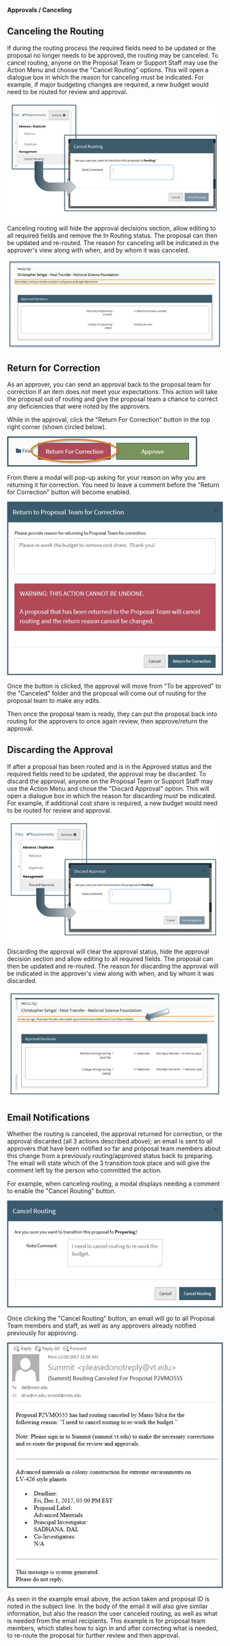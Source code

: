 **Approvals / Canceling**

## Canceling the Routing
If during the routing process the required fields need to be updated or the proposal no longer needs to be approved, the routing may be canceled.  To cancel routing, anyone on the Proposal Team or Support Staff may use the Action Menu and choose the "Cancel Routing" options.   This will open a dialogue box in which the reason for canceling must be indicated.  For example, if major budgeting changes are required, a new budget would need to be routed for review and approval.

![Cancel Routing](../images/approvals/AppPro_CancelRouting.jpg)

Canceling routing will hide the approval decisions section, allow editing to all required fields and remove the In Routing status.  The proposal can then be updated and re-routed.  The reason for canceling will be indicated in the approver's view along with when, and by whom it was canceled.

![Canceled Notice](../images/approvals/AppPro_CanceledNotice.jpg)

## Return for Correction
As an approver, you can send an approval back to the proposal team for correction if an item does not meet your expectations.  This action will take the proposal out of routing and give the proposal team a chance to correct any deficiencies that were noted by the approvers.

While in the approval, click the "Return For Correction" button in the top right corner (shown circled below).

![Return Button](../images/approvals/canceling_returnButton.jpg)

From there a modal will pop-up asking for your reason on why you are returning it for correction.  You need to leave a comment before the "Return for Correction" button will become enabled.

![Return Modal](../images/approvals/canceling_returnModal.jpg)

Once the button is clicked, the approval will move from "To be approved" to the "Canceled" folder and the proposal will come out of routing for the proposal team to make any edits.

Then once the proposal team is ready, they can put the proposal back into routing for the approvers to once again review, then approve/return the approval.

## Discarding the Approval
If after a proposal has been routed and is in the Approved status and the required fields need to be updated, the approval may be discarded.  To discard the approval, anyone on the Proposal Team or Support Staff may use the Action Menu and chose the "Discard Approval" option.  This will open a dialogue box in which the reason for discarding must be indicated.  For example, if additional cost share is required, a new budget would need to be routed for review and approval.

![Discard Routing](../images/approvals/AppPro_Discard.jpg)

Discarding the approval will clear the approval status, hide the approval decision section and allow editing to all required fields.  The proposal can then be updated and re-routed. The reason for discarding the approval will be indicated in the approver's view along with when, and by whom it was discarded.

![Discard Notice](../images/approvals/AppPro_DiscardNotice.jpg)

## Email Notifications

Whether the routing is canceled, the approval returned for correction, or the approval discarded (all 3 actions described above); an email is sent to all approvers that have been notified so far and proposal team members about this change from a previously routing/approved status back to preparing.  The email will state which of the 3 transition took place and will give the comment left by the person who committed the action.

For example, when canceling routing, a modal displays needing a comment to enable the "Cancel Routing" button.

![Cancel Modal](../images/approvals/canceling_cancelModal.jpg)

Once clicking the "Cancel Routing" button, an email will go to all Proposal Team members and staff, as well as any approvers already notified previously for approving.

![Cancel Notification](../images/approvals/canceling_emailNotifications.jpg)

As seen in the example email above, the action taken and proposal ID is noted in the subject line.  In the body of the email it will also give similar information, but also the reason the user canceled routing, as well as what is needed from the email recipients.  This example is for proposal team members, which states how to sign in and after correcting what is needed, to re-route the proposal for further review and then approval.

<br>
